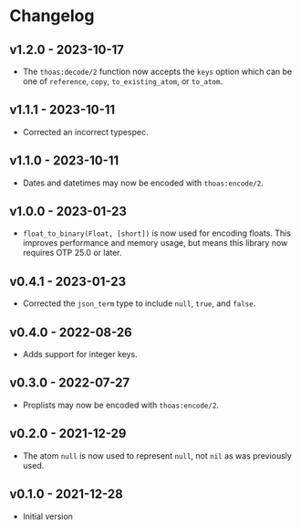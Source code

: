 # Changelog

## v1.2.0 - 2023-10-17

- The `thoas:decode/2` function now accepts the `keys` option which can be one
  of `reference`, `copy`, `to_existing_atom`, or `to_atom`.

## v1.1.1 - 2023-10-11

- Corrected an incorrect typespec.

## v1.1.0 - 2023-10-11

- Dates and datetimes may now be encoded with `thoas:encode/2`.

## v1.0.0 - 2023-01-23

- `float_to_binary(Float, [short])` is now used for encoding floats. This
  improves performance and memory usage, but means this library now requires OTP
  25.0 or later.

## v0.4.1 - 2023-01-23

- Corrected the `json_term` type to include `null`, `true`, and `false`.

## v0.4.0 - 2022-08-26

- Adds support for integer keys.

## v0.3.0 - 2022-07-27

- Proplists may now be encoded with `thoas:encode/2`.

## v0.2.0 - 2021-12-29

- The atom `null` is now used to represent `null`, not `nil` as was previously
  used.

## v0.1.0 - 2021-12-28

- Initial version
